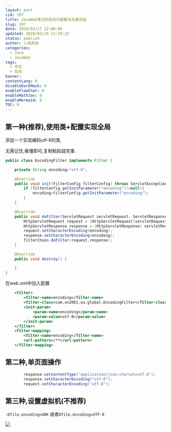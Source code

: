 ```yaml
---
layout: post
cid: 397
title: JavaWeb常见的乱码问题解决方案总结
slug: 397
date: 2020/03/17 22:00:00
updated: 2020/03/24 11:29:22
status: publish
author: 心有所向
categories: 
  - Java
  - JavaWeb
tags: 
  - 中文
  - 乱码
banner: 
contentLang: 0
disableDarkMask: 0
enableFlowChat: 0
enableMathJax: 0
enableMermaid: 0
TOC: 0
---
```



## 第一种(推荐),使用类+配置实现全局

添加一个实现编码utf-8的类,

无需记住,看懂即可,复制粘贴就完事.

```java
public class EncodingFilter implements Filter {

    private String encoding="utf-8";

    @Override
    public void init(FilterConfig filterConfig) throws ServletException {
        if (filterConfig.getInitParameter("encoding")!=null){
            encoding=filterConfig.getInitParameter("encoding");
        }
    }

    @Override
    public void doFilter(ServletRequest servletRequest, ServletResponse servletResponse, FilterChain filterChain) throws IOException, ServletException {
        HttpServletRequest request = (HttpServletRequest)servletRequest;
        HttpServletResponse response = (HttpServletResponse) servletResponse;
        request.setCharacterEncoding(encoding);
        response.setCharacterEncoding(encoding);
        filterChain.doFilter(request,response);
    }

    @Override
    public void destroy() {

    }
}
```
在web.xml中加入配置

```xml
    <filter>
        <filter-name>encoding</filter-name>
        <filter-class>com.xn2001.oa.global.EncodingFilter</filter-class>
        <init-param>
            <param-name>encoding</param-name>
            <param-value>utf-8</param-value>
        </init-param>
    </filter>
    <filter-mapping>
        <filter-name>encoding</filter-name>
        <url-pattern>/**</url-pattern>
    </filter-mapping>

```

## 第二种,单页面操作

```java
        response.setContentType("application/json;charset=utf-8");
        response.setCharacterEncoding("utf-8");
        request.setCharacterEncoding("utf-8");
```

## 第三种,设置虚拟机(不推荐)

`-Dfile.encoding=GBK` 或者`Dfile.encoding=UTF-8`

![](https://cdn.xn2001.com/2020/03/17/20200317215745.png)
